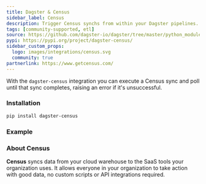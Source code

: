 ```yaml
---
title: Dagster & Census
sidebar_label: Census
description: Trigger Census synchs from within your Dagster pipelines.
tags: [community-supported, etl]
source: https://github.com/dagster-io/dagster/tree/master/python_modules/libraries/dagster-census
pypi: https://pypi.org/project/dagster-census/
sidebar_custom_props:
  logo: images/integrations/census.svg
  community: true
partnerlink: https://www.getcensus.com/
---
```


With the `dagster-census` integration you can execute a Census sync and poll until that sync completes, raising an error if it's unsuccessful.

### Installation

```bash
pip install dagster-census
```

### Example

<CodeExample path="docs_snippets/docs_snippets/integrations/census.py" language="python" />

### About Census

**Census** syncs data from your cloud warehouse to the SaaS tools your organization uses. It allows everyone in your organization to take action with good data, no custom scripts or API integrations required.
